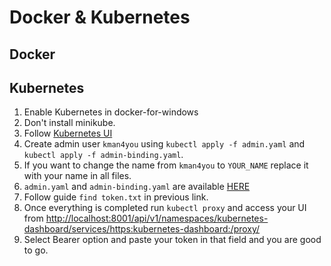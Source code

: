# Docker & Kubernetes

## Docker

## Kubernetes

1. Enable Kubernetes in docker-for-windows
2. Don't install minikube.
3. Follow [Kubernetes UI](https://kubernetes.io/docs/tasks/access-application-cluster/web-ui-dashboard/ "Kubernetes UI")
4. Create admin user `kman4you` using `kubectl apply -f admin.yaml` and `kubectl apply -f admin-binding.yaml`.
5. If you want to change the name from `kman4you` to `YOUR_NAME` replace it with your name in all files.
6. `admin.yaml` and `admin-binding.yaml` are available [HERE](https://github.com/kman4you/docker-kubernetes/tree/master/Kubernetes/windows10-create-admin "admin create")
7. Follow guide `find token.txt` in previous link.
8. Once everything is completed run `kubectl proxy` and access your UI from [http://localhost:8001/api/v1/namespaces/kubernetes-dashboard/services/https:kubernetes-dashboard:/proxy/](http://localhost:8001/api/v1/namespaces/kubernetes-dashboard/services/https:kubernetes-dashboard:/proxy/)
9. Select Bearer option and paste your token in that field and you are good to go.
